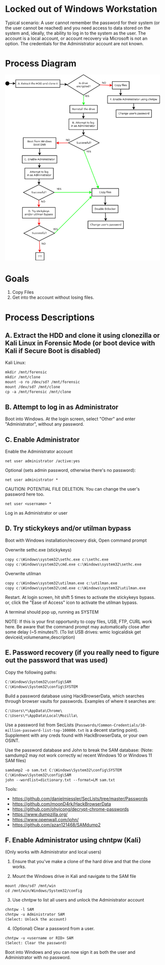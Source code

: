 # Locked out of Windows Workstation

Typical scenario: A user cannot remember the password for their system (or the user cannot be reached) and you need access to data stored on the system and, ideally, the ability to log in to the system as the user. The account is a local account, or account recovery via Microsoft is not an option. The credentials for the Administrator account are not known.

# Process Diagram

![Process diagram for getting into Windows workstations](process_diagram.png)

# Goals

1. Copy Files
2. Get into the account without losing files.

# Process Descriptions

## A. Extract the HDD and clone it using clonezilla or Kali Linux in Forensic Mode (or boot device with Kali if Secure Boot is disabled)

Kali Linux:

```
mkdir /mnt/forensic
mkdir /mnt/clone
mount -o ro /dev/sd? /mnt/forensic
mount /dev/sd? /mnt/clone
cp -a /mnt/forensic /mnt/clone
```

## B. Attempt to log in as Administrator

Boot into Windows. At the login screen, select "Other" and enter "Administrator", without any password.

## C. Enable Administrator

Enable the Administrator account

```
net user administrator /active:yes
```

Optional (sets admin password, otherwise there's no password):
```
net user administrator *
```

CAUTION: POTENTIAL FILE DELETION. You can change the user's password here too.
```
net user <username> *
```

Log in as Administrator or user


## D. Try stickykeys and/or utilman bypass

Boot with Windows installation/recovery disk, Open command prompt

Overwrite sethc.exe (stickykeys)

```
copy c:\Windows\system32\sethc.exe c:\sethc.exe
copy c:\Windows\system32\cmd.exe c:\Windows\system32\sethc.exe
```

Overwrite utilman

```
copy c:\Windows\system32\utilman.exe c:\utilman.exe
copy c:\Windows\system32\cmd.exe c:\Windows\system32\utilman.exe
```

Restart. At login screen, hit shift 5 times to activate the stickykeys bypass.
or, click the "Ease of Access" icon to activate the utilman bypass.

A terminal should pop up, running as SYSTEM

NOTE: If this is your first opportunity to copy files, USB, FTP, CURL work here. Be aware that the command prompt may automatically close after some delay (~5 minutes?).  (To list USB drives: wmic logicaldisk get deviceid,volumename,description)


## E. Password recovery (if you really need to figure out the password that was used)

Copy the following paths:

```
C:\Windows\System32\config\SAM
C:\Windows\System32\config\SYSTEM
```

Build a password database using HackBrowserData, which searches through browser vaults for passwords. Examples of where it searches are:

```
C:\Users\*\AppData\Chrome\
C:\Users\*\AppData\Local\Mozilla\
```

Use a password list from SecLists (`Passwords/Common-Credentials/10-million-password-list-top-100000.txt` is a decent starting point).
Supplement with any creds found with HackBrowserData, or your own OSINT.

Use the password database and John to break the SAM database: (Note: samdump2 may not work correctly w/ recent Windows 10 or Windows 11 SAM files)

```
samdump2 -o sam.txt C:\Windows\System32\config\SYSTEM C:\Windows\System32\config\SAM
john --wordlist=dictionary.txt --format=LM sam.txt
```

Tools:
* https://github.com/danielmiessler/SecLists/tree/master/Passwords
* https://github.com/moonD4rk/HackBrowserData
* https://github.com/ohyicong/decrypt-chrome-passwords
* https://www.dumpzilla.org/
* https://www.openwall.com/john/
* https://github.com/azan121468/SAMdump2

## F. Enable Administrator using chntpw (Kali)

(Only works with Administrator and local users)

1. Ensure that you've make a clone of the hard drive and that the clone works.

2. Mount the Windows drive in Kali and navigate to the SAM file
```
mount /dev/sd? /mnt/win
cd /mnt/win/Windows/System32/config
```

3. Use chntpw to list all users and unlock the Administrator account

```
chntpw -l SAM 
chntpw -u Administrator SAM
(Select: Unlock the account)
```

4. (Optional) Clear a password from a user.

```
chntpw -u <username or RID> SAM
(Select: Clear the password)
```

Boot into Windows and you can now sign it as both the user and Administrator with no password.

